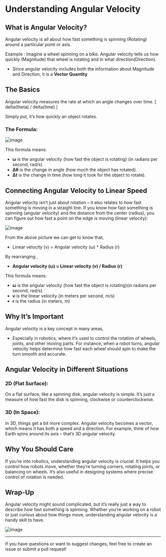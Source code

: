 # Understanding Angular Velocity

## What is Angular Velocity?

Angular velocity is all about how fast something is spinning (Rotating) around a particular point or axis.

Example : 
 Imagine a wheel spinning on a bike. Angular velocity tells us how quickly (Magnitude) that wheel is rotating and in what direction(Direction).

 * Since angular velocity includes both the information about  Magnitude and Direction, it is a **Vector Quantity**



## The Basics

Angular velocity measures the rate at which an angle changes over time. [ delta(theta) / delta(time) ]

Simply put, it’s how quickly an object rotates.

### The Formula:

![image](https://github.com/user-attachments/assets/7d1ad76f-f7ac-4b1c-9cde-b4aaac0f93a2)

This formula means:

- **ω** is the angular velocity (how fast the object is rotating) (in radians per second, rad/s).
- **Δθ** is the change in angle (how much the object has rotated).
- **Δt** is the change in time (how long it took for the object to rotate).

## Connecting Angular Velocity to Linear Speed

Angular velocity isn’t just about rotation – it also relates to how fast something is moving in a straight line. If you know how fast something is spinning (angular velocity) and the distance from the center (radius), you can figure out how fast a point on the edge is moving (linear velocity):

![image](https://github.com/user-attachments/assets/acb415e9-9dd2-4e03-a5a2-521465a88c1e)

From the above picture we can get to know that, 
* Linear velocity (v) = Angular velocity (ω) * Radius (r) 

By rearranging ,

* **Angular velocity (ω) = Linear velocity (v) / Radius (r)**


This formula means:

- **ω** is the angular velocity (how fast the object is rotating)(in radians per second, rad/s).
- **v** is the linear velocity (in meters per second, m/s)
- **r** is the radius (in meters, m)

## Why It’s Important

Angular velocity is a key concept in many areas, 
 - Especially in robotics, where it’s used to control the rotation of wheels, joints, and other moving parts. For instance, when a robot turns, angular velocity helps determine how fast each wheel should spin to make the turn smooth and accurate.



## Angular Velocity in Different Situations

### 2D (Flat Surface):

On a flat surface, like a spinning disk, angular velocity is simple. It’s just a measure of how fast the disk is spinning, clockwise or counterclockwise.

### 3D (In Space):

In 3D, things get a bit more complex. Angular velocity becomes a vector, which means it has both a speed and a direction. For example, think of how Earth spins around its axis – that’s 3D angular velocity.




## Why You Should Care

If you’re into robotics, understanding angular velocity is crucial. It helps you control how robots move, whether they’re turning corners, rotating joints, or balancing on wheels. It’s also useful in designing systems where precise control of rotation is needed.


## Wrap-Up

Angular velocity might sound complicated, but it’s really just a way to describe how fast something is spinning. Whether you’re working on a robot or just curious about how things move, understanding angular velocity is a handy skill to have.

![image](https://github.com/user-attachments/assets/daa0314d-9a88-4ab8-b949-c79dc20f9781)

---

If you have questions or want to suggest changes, feel free to create an issue or submit a pull request!
